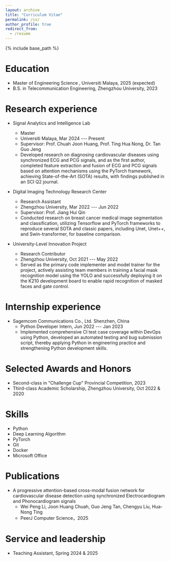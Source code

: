 ```yaml
---
layout: archive
title: "Curriculum Vitae"
permalink: /cv/
author_profile: true
redirect_from:
  - /resume
---
```


{% include base_path %}

Education
======
* Master of Engineering Science , Universiti Malaya, 2025 (expected)
* B.S. in Telecommunication Engineering, Zhengzhou University, 2023

Research experience
======
* Signal Analytics and Intelligence Lab
  * Master
  * Universiti Malaya, Mar 2024 --- Present
  * Supervisor: Prof. Chuah Joon Huang, Prof. Ting Hua Nong, Dr. Tan Guo Jeng
  * Developed research on diagnosing cardiovascular diseases using synchronized
ECG and PCG signals, and as the first author, completed feature extraction and
fusion of ECG and PCG signals based on attention mechanisms using the
PyTorch framework, achieving State-of-the-Art (SOTA) results, with findings
published in an SCI Q2 journal.

* Digital Imaging Technology Research Center
  * Research Assistant
  * Zhengzhou University, Mar 2022 --- Jun 2022
  * Supervisor: Prof. Jiang Hui Qin
  * Conducted research on breast cancer medical image segmentation and
classification, utilizing Tensorflow and PyTorch frameworks to reproduce several
SOTA and classic papers, including Unet, Unet++, and Swin-transformer, for
baseline comparison.

* University-Level Innovation Project 
  * Research Contributor
  * Zhengzhou University, Oct 2021 --- May 2022
  * Served as the primary code implementer and model trainer for the project,
actively assisting team members in training a facial mask recognition model
using the YOLO and successfully deploying it on the K210 development board to
enable rapid recognition of masked faces and gate control.

Internship experience
======
* Sagemcom Communications Co., Ltd. Shenzhen, China
  * Python Developer Intern, Jun 2022 --- Jan 2023
  * Implemented comprehensive CI test case coverage within DevOps using Python,
developed an automated testing and bug submission script, thereby applying
Python in engineering practice and strengthening Python development skills.

Selected Awards and Honors
======
* Second-class in "Challenge Cup" Provincial Competition, 2023
* Third-class Academic Scholarship, Zhengzhou University, Oct 2022 & 2020

Skills
======
* Python
* Deep Learning Algorithm
* PyTorch
* Git
* Docker
* Microsoft Office

Publications
======
* A progressive attention-based cross-modal fusion network for cardiovascular disease detection using synchronized Electrocardiogram and Phonocardiogram signals
  * Wei Peng Li, Joon Huang Chuah, Guo Jeng Tan, Chengyu Liu, Hua-Nong Ting
  * PeerJ Computer Science，2025

Service and leadership
======
* Teaching Assistant, Spring 2024 & 2025
